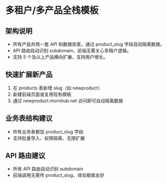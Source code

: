 # 多租户/多产品全栈模板

## 架构说明
- 所有产品共用一套 API 和数据库表，通过 product_slug 字段自动隔离数据。
- API 路由自动识别 subdomain，前端无需关心多租户逻辑。
- 支持 5 个及以上产品横向扩展，支持用户增长。

## 快速扩展新产品
1. 在 products 表新增 slug（如 newproduct）
2. 新建前端页面或复用现有模板
3. 通过 newproduct.mornhub.net 访问即可自动隔离数据

## 业务表结构建议
- 所有业务表都加 product_slug 字段
- 支持批量导入、权限隔离、无限扩展

## API 路由建议
- 所有 API 路由自动识别 subdomain
- 前端调用无需传 product_slug，体验极致友好 